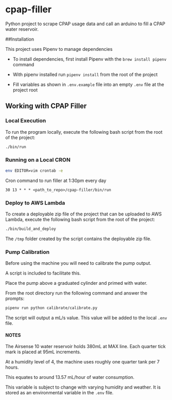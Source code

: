 # cpap-filler

Python project to scrape CPAP usage data and call an arduino to fill a CPAP water reservoir.

##Installation

This project uses Pipenv to manage dependencies

* To install dependencies, first install Pipenv with the `brew install pipenv` command

* With pipenv installed run `pipenv install` from the root of the project

* Fill variables as shown in `.env.example` file into an empty `.env` file at the project root


## Working with CPAP Filler
### Local Execution

To run the program locally, execute the following bash script from the root of the project:

```bash
./bin/run
```

### Running on a Local CRON

```bash
env EDITOR=vim crontab -e
```

Cron command to run filler at 1:30pm every day

`30 13 * * * <path_to_repo>/cpap-filler/bin/run`

### Deploy to AWS Lambda

To create a deployable zip file of the project that can be uploaded to AWS Lambda, execute the following bash script from the root of the project:

```bash
./bin/build_and_deploy
```

The `/tmp` folder created by the script contains the deployable zip file.

### Pump Calibration

Before using the machine you will need to calibrate the pump output.

A script is included to facilitate this.

Place the pump above a graduated cylinder and primed with water.

From the root directory run the following command and answer the prompts:

```bash
pipenv run python calibrate/calibrate.py
```

The script will output a mL/s value. This value will be added to the local `.env` file.



#### NOTES

The Airsense 10 water reservoir holds 380mL at MAX line. 
Each quarter tick mark is placed at 95mL increments.

At a humidity level of 4, the machine uses roughly one quarter tank per 7 hours.

This equates to around 13.57 mL/hour of water consumption.

This variable is subject to change with varying humidity and weather. 
It is stored as an environmental variable in the `.env` file. 

